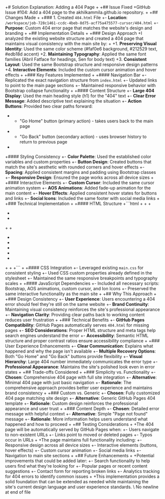 +# Solution Explanation: Adding a 404 Page
+
+## Issue Fixed
+GitHub Issue #104: Add a 404 page to the akhilkammila.github.io repository.
+
+## Changes Made
+
+### 1. Created `404.html` File
+- **Location**: `/workspace/job-728c1461-ccdc-4beb-8d75-acf75a475577-cursor/404.html`
+- **Purpose**: Custom 404 error page that matches the website's design and branding
+
+## Implementation Details
+
+### Design Approach
+I analyzed the existing website structure and created a 404 page that maintains visual consistency with the main site by:
+
+1. **Preserving Visual Identity**: Used the same color scheme (#faf0e6 background, #212529 text, #edb18d accent)
+2. **Maintaining Typography**: Applied the same font families (Abril Fatface for headings, Sen for body text)
+3. **Consistent Layout**: Used the same Bootstrap structure and responsive design patterns
+4. **Interactive Elements**: Included the custom cursor animation and hover effects
+
+### Key Features Implemented
+
+#### Navigation Bar
+- Replicated the exact navigation structure from `index.html`
+- Updated links to point to the main page sections
+- Maintained responsive behavior with Bootstrap collapse functionality
+
+#### Content Structure
+- **Large 404 Display**: Used the main heading style (h1) for the "404" text
+- **Clear Error Message**: Added descriptive text explaining the situation
+- **Action Buttons**: Provided two clear paths forward:
+  - "Go Home" button (primary action) - takes users back to the main page
+  - "Go Back" button (secondary action) - uses browser history to return to previous page
+
+#### Styling Consistency
+- **Color Palette**: Used the established color variables and custom properties
+- **Button Design**: Created buttons that match the site's aesthetic with rounded corners and hover effects
+- **Spacing**: Applied consistent margins and padding using Bootstrap classes
+- **Responsive Design**: Ensured the page works across all device sizes
+
+#### Interactive Elements
+- **Custom Cursor**: Included the same cursor animation system
+- **AOS Animations**: Added fade-up animation for the main content
+- **Hover Effects**: Applied consistent hover states for buttons and links
+- **Social Icons**: Included the same footer with social media links
+
+### Technical Implementation
+
+#### HTML Structure
+```html
+<!DOCTYPE html>
+<html lang="en">
+<head>
+    <!-- Same meta tags, Bootstrap CSS, custom CSS, and favicon -->
+    <title>404 - Page Not Found | Akhil Kammila</title>
+</head>
+<body>
+    <!-- Custom cursor div -->
+    <!-- Navigation bar -->
+    <!-- 404 content with showcase layout -->
+    <!-- Footer with social links -->
+    <!-- All JavaScript dependencies -->
+</body>
+</html>
+```
+
+#### CSS Integration
+- Leveraged existing `main.css` for consistent styling
+- Used CSS custom properties already defined in the stylesheet
+- Maintained the same responsive breakpoints and typography scales
+
+#### JavaScript Dependencies
+- Included all necessary scripts: Bootstrap, AOS animations, custom cursor, and Ion Icons
+- Preserved the same interactive functionality as the main site
+
+## Why This Approach
+
+### Design Consistency
+- **User Experience**: Users encountering a 404 error should feel they're still on the same website
+- **Brand Continuity**: Maintaining visual consistency reinforces the site's professional appearance
+- **Navigation Clarity**: Providing clear paths back to working content reduces user frustration
+
+### Technical Benefits
+- **GitHub Pages Compatibility**: GitHub Pages automatically serves `404.html` for missing pages
+- **SEO Considerations**: Proper HTML structure and meta tags help search engines understand the error
+- **Accessibility**: Semantic HTML structure and proper contrast ratios ensure accessibility compliance
+
+### User Experience Enhancements
+- **Clear Communication**: Explains what happened and why the page isn't available
+- **Multiple Recovery Options**: Both "Go Home" and "Go Back" buttons provide flexibility
+- **Visual Hierarchy**: Large 404 number immediately communicates the error type
+- **Professional Appearance**: Maintains the site's polished look even in error states
+
+## Trade-offs Considered
+
+### Simplicity vs. Functionality
+- **Chosen**: Comprehensive 404 page with full site integration
+- **Alternative**: Minimal 404 page with just basic navigation
+- **Rationale**: The comprehensive approach provides better user experience and maintains brand consistency
+
+### Custom vs. Generic
+- **Chosen**: Fully customized 404 page matching site design
+- **Alternative**: Generic GitHub Pages 404 template
+- **Rationale**: Custom design reinforces the professional appearance and user trust
+
+### Content Depth
+- **Chosen**: Detailed error message with helpful context
+- **Alternative**: Simple "Page not found" message
+- **Rationale**: More information helps users understand what happened and how to proceed
+
+## Testing Considerations
+
+The 404 page will be automatically served by GitHub Pages when:
+- Users navigate to non-existent URLs
+- Links point to moved or deleted pages
+- Typos occur in URLs
+
+The page maintains full functionality including:
+- Responsive design across all device sizes
+- Interactive elements (buttons, hover effects)
+- Custom cursor animation
+- Social media links
+- Navigation to main site sections
+
+## Future Enhancements
+
+Potential improvements that could be added later:
+- Search functionality to help users find what they're looking for
+- Popular pages or recent content suggestions
+- Contact form for reporting broken links
+- Analytics tracking for 404 errors to identify common issues
+
+This implementation provides a solid foundation that can be extended as needed while maintaining the site's current design language and user experience standards.
\ No newline at end of file